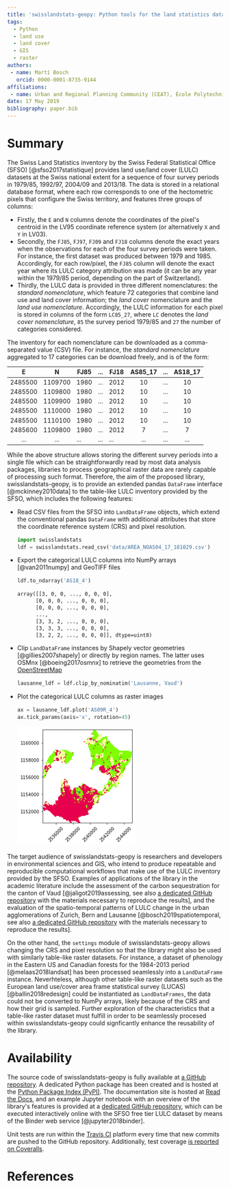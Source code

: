 ```yaml
---
title: 'swisslandstats-geopy: Python tools for the land statistics datasets from the Swiss Federal Statistical Office'
tags:
  - Python
  - land use
  - land cover
  - GIS
  - raster
authors:
 - name: Martí Bosch
   orcid: 0000-0001-8735-9144
affiliations:
 - name: Urban and Regional Planning Community (CEAT), École Polytechnique Fédérale de Lausanne (EPFL), Switzerland
date: 17 May 2019
bibliography: paper.bib
---
```


# Summary

The Swiss Land Statistics inventory by the Swiss Federal Statistical Office (SFSO) [@sfso2017statistique] provides land use/land cover (LULC) datasets at the Swiss national extent for a sequence of four survey periods in 1979/85, 1992/97, 2004/09 and 2013/18. The data is stored in a relational database format, where each row corresponds to one of the hectometric pixels that configure the Swiss territory, and features three groups of columns:

* Firstly, the `E` and `N` columns denote the coordinates of the pixel's centroid in the LV95 coordinate reference system (or alternatively `X` and `Y` in LV03). 
* Secondly, the `FJ85`, `FJ97`, `FJ09` and `FJ18` columns denote the exact years when the observations for each of the four survey periods were taken. For instance, the first dataset was produced between 1979 and 1985. Accordingly, for each row/pixel, the `FJ85` column will denote the exact year where its LULC category attribution was made (it can be any year within the 1979/85 period, depending on the part of Switzerland).
* Thirdly, the LULC data is provided in three different nomenclatures: the *standard nomenclature*, which feature 72 categories that combine land use and land cover information; the *land cover* nomenclature and the *land use nomenclature*. Accordingly, the LULC information for each pixel is stored in columns of the form `LC85_27`, where `LC` denotes the *land cover nomenclature*, `85` the survey period 1979/85 and `27` the number of categories considered. 

The inventory for each nomenclature can be downloaded as a comma-separated value (CSV) file. For instance, the *standard nomenclature* aggregated to 17 categories can be download freely, and is of the form:

E       | N       | FJ85 | ... | FJ18 | AS85_17 | ... | AS18_17 |
:-----: | :-----: | ---- | --- | ---- | :-----: | --- | :-----: |
2485500 | 1109700 | 1980 | ... | 2012 |      10 | ... |      10 |
2485500 | 1109800 | 1980 | ... | 2012 |      10 | ... |      10 |
2485500 | 1109900 | 1980 | ... | 2012 |      10 | ... |      10 |
2485500 | 1110000 | 1980 | ... | 2012 |      10 | ... |      10 |
2485500 | 1110100 | 1980 | ... | 2012 |      10 | ... |      10 |
2485600 | 1109800 | 1980 | ... | 2012 |       7 | ... |       7 |
    ... |     ... |  ... | ... |  ... |     ... | ... |     ... |

While the above structure allows storing the different survey periods into a single file which can be straightforwardly read by most data analysis packages, libraries to process geographical raster data are rarely capable of processing such format. Therefore, the aim of the proposed library, swisslandstats-geopy, is to provide an extended pandas `DataFrame` interface [@mckinney2010data] to the table-like LULC inventory provided by the SFSO, which includes the following features:

* Read CSV files from the SFSO into `LandDataFrame` objects, which extend the conventional pandas `DataFrame` with additional attributes that store the coordinate reference system (CRS) and pixel resolution.

    ```python
    import swisslandstats
    ldf = swisslandstats.read_csv('data/AREA_NOAS04_17_181029.csv')
    ```

* Export the categorical LULC columns into NumPy arrays [@van2011numpy] and GeoTIFF files

    ```python
    ldf.to_ndarray('AS18_4')
    ```
    
    ```
    array([[3, 0, 0, ..., 0, 0, 0],
          [0, 0, 0, ..., 0, 0, 0],
          [0, 0, 0, ..., 0, 0, 0],
          ...,
          [3, 3, 2, ..., 0, 0, 0],
          [3, 3, 3, ..., 0, 0, 0],
          [3, 2, 2, ..., 0, 0, 0]], dtype=uint8)
    ```


* Clip `LandDataFrame` instances by Shapely vector geometries [@gillies2007shapely] or directly by region names. The latter uses OSMnx [@boeing2017osmnx] to retrieve the geometries from the [OpenStreetMap](https://www.openstreetmap.org/)

    ```python
    lausanne_ldf = ldf.clip_by_nominatim('Lausanne, Vaud')
    ```
    
* Plot the categorical LULC columns as raster images

    ```python
    ax = lausanne_ldf.plot('AS09R_4')
    ax.tick_params(axis='x', rotation=45)
    ``` 
    
    ![Resulting plot.](landstats_lausanne.png)

The target audience of swisslandstats-geopy is researchers and developers in environmental sciences and GIS, who intend to produce repeatable and reproducible computational workflows that make use of the LULC inventory provided by the SFSO. Examples of applications of the library in the academic literature include the assessment of the carbon sequestration for the canton of Vaud [@jaligot2019assessing, see also [a dedicated GitHub repository](https://github.com/martibosch/carbon-sequestration-vaud) with the materials necessary to reproduce the results], and the evaluation of the spatio-temporal patterns of LULC change in the urban agglomerations of Zurich, Bern and Lausanne [@bosch2019spatiotemporal, see also [a dedicated GitHub repository](https://github.com/martibosch/swiss-urbanization) with the materials necessary to reproduce the results].

On the other hand, the `settings` module of swisslandstats-geopy allows changing the CRS and pixel resolution so that the library might also be used with similarly table-like raster datasets. For instance, a dataset of phenology in the Eastern US and Canadian forests for the 1984-2013 period [@melaas2018landsat] has been processed seamlessly into a `LandDataFrame` instance. Neverhteless, although other table-like raster datasets such as the European land use/cover area frame statistical survey (LUCAS) [@ballin2018redesign] could be instantiated as `LandDataFrames`, the data could not be converted to NumPy arrays, likely because of the CRS and how their grid is sampled. Further exploration of the characteristics that a table-like raster dataset must fulfill in order to be seamlessly procesed within swisslandstats-geopy could signficantly enhance the reusability of the library.


# Availability

The source code of swisslandstats-geopy is fully available at [a GitHub repository](https://github.com/martibosch/swisslandstats-geopy). A dedicated Python package has been created and is hosted at the [Python Package Index (PyPI)](https://pypi.org/project/swisslandstats-geopy/). The documentation site is hosted at [Read the Docs](https://swisslandstats-geopy.readthedocs.io/), and an example Jupyter notebook with an overview of the library's features is provided at a [dedicated GitHub repository](https://github.com/martibosch/swisslandstats-notebooks), which can be executed interactively online with the SFSO free tier LULC dataset by means of the Binder web service [@jupyter2018binder]. 

Unit tests are run within the [Travis CI](https://travis-ci.org/martibosch/swisslandstats-geopy) platform every time that new commits are pushed to the GitHub repository. Additionally, test coverage [is reported on Coveralls](https://coveralls.io/github/martibosch/swisslandstats-geopy?branch=master).



# References
